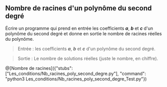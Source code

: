 ## Nombre de racines d'un polynôme du second degré

Écrire un programme qui prend en entrée les coefficients ***a***, ***b*** et ***c*** d'un polynôme du second degré et donne en sortie le nombre de racines réelles du polynôme.

> Entrée : les coefficients ***a***, ***b*** et ***c*** d'un polynôme du second degré.

> Sortie : Le nombre de solutions réelles (juste le nombre, en chiffre).

@[Nombre de racines]({"stubs": ["Les_conditions/Nb_racines_poly_second_degre.py"], "command": "python3 Les_conditions/Nb_racines_poly_second_degre_Test.py"})
